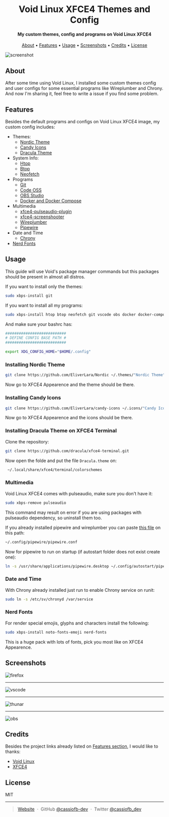 <h1 align="center">
  Void Linux XFCE4 Themes and Config
</h1>

<h4 align="center">My custom themes, config and programs on Void Linux XFCE4</h4>

<p align="center">
  <a href="#about">About</a> •
  <a href="#features">Features</a> •
  <a href="#usage">Usage</a> •
  <a href="#screenshots">Screenshots</a> •
  <a href="#credits">Credits</a> •
  <a href="#license">License</a>
</p>

![screenshot](screenshot.png)

## About

After some time using Void Linux, I installed some custom themes config and user configs for some essential programs like Wireplumber and Chrony. And now I'm sharing it, feel free to write a issue if you find some problem.

## Features

Besides the default programs and configs on Void Linux XFCE4 image, my custom config includes:

- Themes:
  - [Nordic Theme](https://github.com/EliverLara/Nordic)
  - [Candy Icons](https://github.com/EliverLara/candy-icons)
  - [Dracula Theme](https://github.com/dracula/xfce4-terminal)
- System Info:
  - [Htop](https://github.com/htop-dev/htop)
  - [Btop](https://github.com/aristocratos/btop)
  - [Neofetch](https://github.com/dylanaraps/neofetch)
- Programs
  - [Git](https://github.com/git/git)
  - [Code OSS](https://github.com/microsoft/vscode)
  - [OBS Studio](https://github.com/obsproject/obs-studio)
  - [Docker and Docker Compose](https://github.com/docker)
- Multimedia
  - [xfce4-pulseaudio-plugin](https://gitlab.xfce.org/panel-plugins/xfce4-pulseaudio-plugin)
  - [xfce4-screenshooter](https://gitlab.xfce.org/apps/xfce4-screenshooter)
  - [Wireplumber](https://gitlab.freedesktop.org/pipewire/wireplumber)
  - [Pipewire](https://gitlab.freedesktop.org/pipewire/pipewire)
- Date and Time
  - [Chrony](https://chrony.tuxfamily.org/)
- [Nerd Fonts](https://github.com/ryanoasis/nerd-fonts)

## Usage

This guide will use Void's package manager commands but this packages should be present in almost all distros.

If you want to install only the themes:

```sh
sudo xbps-install git
```

If you want to install all my programs:

```sh
sudo xbps-install htop btop neofetch git vscode obs docker docker-compose xfce4-pulseaudio-plugin xfce4-screenshooter pipewire wireplumber chrony
```

And make sure your bashrc has:

```sh
###########################
# DEFINE CONFIG BASE PATH #
###########################

export XDG_CONFIG_HOME="$HOME/.config"
```

### Installing Nordic Theme

```sh
git clone https://github.com/EliverLara/Nordic ~/.themes/"Nordic Theme"
```

Now go to XFCE4 Appearence and the theme should be there.

### Installing Candy Icons

```sh
git clone https://github.com/EliverLara/candy-icons ~/.icons/"Candy Icons"
```

Now go to XFCE4 Appearence and the icons should be there.

### Installing Dracula Theme on XFCE4 Terminal

Clone the repository:

```sh
git clone https://github.com/dracula/xfce4-terminal.git
```

Now open the folde and put the file ``Dracula.theme`` on:

```sh
 ~/.local/share/xfce4/terminal/colorschemes
```

### Multimedia

Void Linux XFCE4 comes with pulseaudio, make sure you don't have it:

```sh
sudo xbps-remove pulseaudio
```

This command may result on error if you are using packages with pulseaudio dependency, so uninstall them too.

If you already installed pipewire and wireplumber you can paste [this file](pipewire.conf) on this path:

```sh
~/.config/pipewire/pipewire.conf
```

Now for pipewire to run on startup (if autostart folder does not exist create one):

```sh
ln -s /usr/share/applications/pipewire.desktop ~/.config/autostart/pipewire.desktop
```

### Date and Time

With Chrony already installed just run to enable Chrony service on runit:

```sh
sudo ln -s /etc/sv/chronyd /var/service
```

### Nerd Fonts

For render special emojis, glyphs and characters install the following:

```sh
sudo xbps-install noto-fonts-emoji nerd-fonts
```

This is a huge pack with lots of fonts, pick you most like on XFCE4 Appearence.

## Screenshots

![firefox](images/firefox.png)

---

![vscode](images/vscode.png)

---

![thunar](images/thunar.png)

---

![obs](images/obs.png)

## Credits

Besides the project links already listed on [Features section](#features), I would like to thanks:

- [Void Linux](https://github.com/void-linux)
- [XFCE4](https://gitlab.xfce.org/xfce)

## License

MIT

---

> [Website](https://cassio-fernando.netlify.app/) &nbsp;&middot;&nbsp;
> GitHub [@cassiofb-dev](https://github.com/cassiofb-dev) &nbsp;&middot;&nbsp;
> Twitter [@cassiofb_dev](https://twitter.com/cassiofb_dev)
